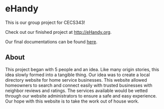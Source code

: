 # eHandy
This is our group project for CECS343!

Check out our finished project at http://eHandy.org.

Our final documentations can be found [here](https://docs.google.com/document/d/1fFwzQQ7zTUJm9MHyckWblzJWG7cQJV6aI4_BE78a1eM/edit?usp=sharing).

## About
This project began with 5 people and an idea. Like many origin stories, this idea slowly formed into a tangible thing. Our idea was to create a local directory website for home service businesses. This website allowed homeowners to search and connect easily with trusted businesses with neighbor reviews and ratings. The services available would be vetted through our website administrators to ensure a safe and easy experience. Our hope with this website is to take the work out of house work.



